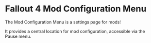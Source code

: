 # Fallout 4 Mod Configuration Menu

The Mod Configuration Menu is a settings page for mods!

It provides a central location for mod configuration, accessible via the Pause menu.
